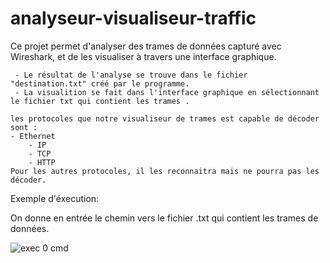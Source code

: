 # analyseur-visualiseur-traffic

Ce projet permet d'analyser des trames de données capturé avec Wireshark, et de les visualiser à
    travers une interface graphique.
    
     - Le résultat de l'analyse se trouve dans le fichier "destination.txt" créé par le programme.
     - La visualition se fait dans l'interface graphique en sélectionnant le fichier txt qui contient les trames .

    les protocoles que notre visualiseur de trames est capable de décoder sont :
    - Ethernet 
		- IP  
		- TCP 
		- HTTP 
	Pour les autres protocoles, il les reconnaitra mais ne pourra pas les décoder.

 Exemple d'éxecution:

 On donne en entrée le chemin vers le fichier .txt qui contient les trames de données.

 ![exec 0 cmd](https://github.com/Rachid-kara-mostefa/analyseur-visualiseur-traffic/assets/153507294/8c266232-d155-42ce-812b-4afd650efcc2)
